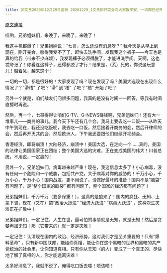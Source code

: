 ```yaml
---
title: 郭文贵2020年12月29日盖特 20201229_1文贵刚开完会向大家报平安，一切都已经开始
---
```


[原文連接](https://gnews.org/ThreadView/53479651)

哎哟，兄弟姐妹们，来晚了，来晚了，来晚了！


我这手机都爆了！兄弟姐妹说：“七哥，怎么还没有消息呀？” 我今天是从早上到现在，刚开完会，憋得我受不了了，赶快去洗手间。发现我这个裤子——今天也是真的给我（带来不少麻烦），我发现裤子必须得脱了，才能进洗手间。天啊，这也忒夸张了！你看连这裤子，还得都脱了才行！结果是，（系）死的，你说这玩意儿！越着急，越来这个！


一切的一切，都是很好的！大家发现了吗？现在发现了吗？美国大选现在出现什么情况了？“滑稽” 了吧？“滑” 到“稽” 了吧？“稽” 开始了吧？


另外一个就是，咱们战友们问很多问题，我真的是没有时间一一回答，等我有时间直播时再说。


然后，再一个，七哥得得让咱们G-TV、G-NEWS赚钱啊，兄弟姐妹们！还有大一堆事儿——商务的事儿。我今天下午还有几个会。我马上要去吃一口饭——从昨天中午到现在，我还没吃饭呢，我去吃一口饭，然后接着开商务的会，然后开律师的会，然后再开灭共的会，然后欧洲人，下午我还要跟他们继续开视频会。


香港经济，即将崩溃！大陆经济，崩溃中！美国大选，在走向一个……真的，美国的法律让美国国家正在团结；整个美国大选的灾难，正在变成美国的伟大！川普总统，不用说，一定赢的！


另外一个，兄弟姐妹们，病毒越来越严重！现在，我这信息太多了！小心病毒，没有任何一个危险和一个威胁，包括共产党，大于病毒对你的威胁的！千万小心，千万小心，千万小心！国内战友，更不用说了，请做好最坏的准备！国内不是“脑袋” 有问题了，是“整个国家的脑袋” 都有问题了，整个国家的经济都有问题了！


兄弟姐妹们，千万千万（要多保重！），这真的是狼来了！国内的疯狂、无知、上蒙下骗，现在（又在）搞“政治大跃进” “经济大跃进” “病毒大跃进” ，这种次生灾难正在扩散中！


兄弟姐妹们，一定记住，人生在世，最可怕的事情就是无知，就是无知！然后是贪婪再加无知！那（它带来的）就一定是灾难！


一定记住：认清现在国内的政治、经济形势，这对我们才是至关重要的！只有“爆料革命” ，只有新中国联邦，能给你真相，能让你在这个黑暗的世界和黑暗的共产党统治的社会里，让你知道真相。只有你从无知（的人）变成了一个真正的、尽快地了解了真相的人，你才能远离灾难！


太多好消息了，我就不说了，俺得吃口饭去喽！唔该哂！
